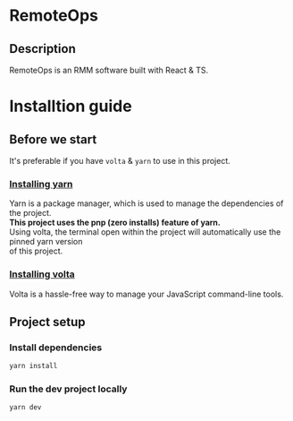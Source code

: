 # RemoteOps

## Description

RemoteOps is an RMM software built with React & TS.

# Installtion guide

## Before we start

It's preferable if you have `volta` & `yarn` to use in this project.

### [Installing yarn](https://yarnpkg.com/getting-started/install)

Yarn is a package manager, which is used to manage the dependencies of the project.
<br>
**This project uses the pnp (zero installs) feature of yarn.**
<br>
Using volta, the terminal open within the project will automatically use the pinned yarn version
<br>
of this project.

### [Installing volta](https://volta.sh)

Volta is a hassle-free way to manage your JavaScript command-line tools.

## Project setup

### Install dependencies

```bash
yarn install
```

### Run the dev project locally

```bash
yarn dev
```
